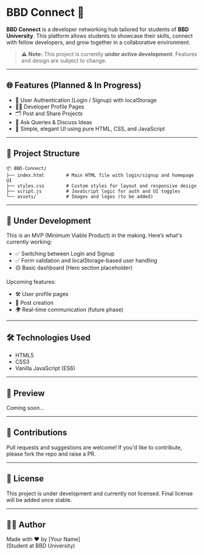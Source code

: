 
# BBD Connect 🚀

**BBD Connect** is a developer networking hub tailored for students of **BBD University**. This platform allows students to showcase their skills, connect with fellow developers, and grow together in a collaborative environment.

> ⚠️ **Note:** This project is currently **under active development**. Features and design are subject to change.

---

## 🌐 Features (Planned & In Progress)

- 🔐 User Authentication (Login / Signup) with localStorage
- 🧑‍💻 Developer Profile Pages
- 🗂️ Post and Share Projects
- 💬 Ask Queries & Discuss Ideas
- 📜 Simple, elegant UI using pure HTML, CSS, and JavaScript

---

## 📁 Project Structure

```
📦 BBD-Connect/
├── index.html        # Main HTML file with login/signup and homepage UI
├── styles.css        # Custom styles for layout and responsive design
├── script.js         # JavaScript logic for auth and UI toggles
└── assets/           # Images and logos (to be added)
```

---

## 🚧 Under Development

This is an MVP (Minimum Viable Product) in the making. Here’s what's currently working:

- ✅ Switching between Login and Signup
- ✅ Form validation and localStorage-based user handling
- 🟡 Basic dashboard (Hero section placeholder)

Upcoming features:
- 🛠️ User profile pages
- 🧵 Post creation
- 🌍 Real-time communication (future phase)

---

## 🛠️ Technologies Used

- HTML5
- CSS3
- Vanilla JavaScript (ES6)

---

## 📸 Preview

Coming soon...

---

## 🤝 Contributions

Pull requests and suggestions are welcome! If you'd like to contribute, please fork the repo and raise a PR.

---

## 📢 License

This project is under development and currently not licensed. Final license will be added once stable.

---

## 👨‍💻 Author

Made with ❤️ by [Your Name]  
(Student at BBD University)
